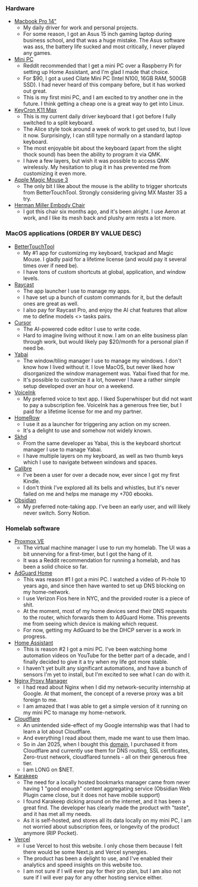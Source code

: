 ### Hardware

- [Macbook Pro 14"](https://www.apple.com/macbook-pro-14/)
  - My daily driver for work and personal projects.
  - For some reason, I got an Asus 15 inch gaming laptop during business school, and that was a huge mistake. The Asus software was ass, the battery life sucked and most critically, I never played any games.
- [Mini PC]()
  - Reddit recommended that I get a mini PC over a Raspberry Pi for setting up Home Assistant, and I'm glad I made that choice.
  - For $90, I got a used Cilate Mini PC (Intel N100, 16GB RAM, 500GB SSD). I had never heard of this company before, but it has worked out great.
  - This is my first mini PC, and I am excited to try another one in the future. I think getting a cheap one is a great way to get into Linux.
- [KeyCron K11 Max](https://www.keychron.com/products/keychron-k11-max-qmk-via-wireless-custom-mechanical-keyboard?variant=41140535361625)
  - This is my current daily driver keyboard that I got before I fully switched to a split keyboard.
  - The Alice style took around a week of work to get used to, but I love it now. Surprisingly, I can still type normally on a standard laptop keyboard.
  - The most enjoyable bit about the keyboard (apart from the slight thock sound) has been the ability to program it via QMK.
  - I have a few layers, but wish it was possible to access QMK wirelessly. My hesitation to plug it in has prevented me from customizing it even more.
- [Apple Magic Mouse 3](https://www.apple.com/magic-mouse-3/)
  - The only bit I like about the mouse is the ability to trigger shortcuts from BetterTouchTool. Strongly considering giving MX Master 3S a try.
- [Herman Miller Embody Chair](https://www.hermanmiller.com/products/seating/embod-chair)
  - I got this chair six months ago, and it's been alright. I use Aeron at work, and I like its mesh back and plushy arm rests a lot more.

### MacOS applications (ORDER BY VALUE DESC)

- [BetterTouchTool](https://folivora.ai/bettertouchtool)
  - My #1 app for customizing my keyboard, trackpad and Magic Mouse. I gladly paid for a lifetime license (and would pay it several times over if need be).
  - I have tons of custom shortcuts at global, application, and window levels.
- [Raycast](https://www.raycast.com/)
  - The app launcher I use to manage my apps.
  - I have set up a bunch of custom commands for it, but the default ones are great as well.
  - I also pay for Raycast Pro, and enjoy the AI chat features that allow me to define models &lt;> tasks pairs.
- [Cursor](https://www.cursor.com/)
  - The AI-powered code editor I use to write code.
  - Hard to imagine living without it now. I am on an elite business plan through work, but would likely pay $20/month for a personal plan if need be.
- [Yabai](https://github.com/koekeishiya/yabai)
  - The window/tiling manager I use to manage my windows. I don't know how I lived without it. I love MacOS, but never liked how disorganized the window management was. Yabai fixed that for me.
  - It's possible to customize it a lot, however I have a rather simple setup developed over an hour on a weekend.
- [VoiceInk](https://voiceink.app/)
  - My preferred voice to text app. I liked Superwhisper but did not want to pay a subscription fee. VoiceInk has a generous free tier, but I paid for a lifetime license for me and my partner.
- [HomeRow](https://home-row.app/)
  - I use it as a launcher for triggering any action on my screen.
  - It's a delight to use and somehow not widely known.
- [Skhd](https://github.com/koekeishiya/skhd)
  - From the same developer as Yabai, this is the keyboard shortcut manager I use to manage Yabai.
  - I have multiple layers on my keyboard, as well as two thumb keys which I use to navigate between windows and spaces.
- [Calibre](https://calibre-ebook.com/)
  - I've been a user for over a decade now, ever since I got my first Kindle.
  - I don't think I've explored all its bells and whistles, but it's never failed on me and helps me manage my +700 ebooks.
- [Obsidian](https://obsidian.md/)
  - My preferred note-taking app. I've been an early user, and will likely never switch. Sorry Notion.

### Homelab software

- [Proxmox VE](https://www.proxmox.com/en/)
  - The virtual machine manager I use to run my homelab. The UI was a bit unnerving for a first-timer, but I got the hang of it.
  - It was a Reddit recommendation for running a homelab, and has been a solid choice so far.
- [AdGuard Home](https://adguard.com/en/adguard-home/overview.html)
  - This was reason #1 I got a mini PC. I watched a video of Pi-hole 10 years ago, and since then have wanted to set up DNS blocking on my home-network.
  - I use Verizon Fios here in NYC, and the provided router is a piece of shit.
  - At the moment, most of my home devices send their DNS requests to the router, which forwards them to AdGuard Home. This prevents me from seeing which device is making which request.
  - For now, getting my AdGuard to be the DHCP server is a work in progress.
- [Home Assistant](https://www.home-assistant.io/)
  - This is reason #2 I got a mini PC. I've been watching home automation videos on YouTube for the better part of a decade, and I finally decided to give it a try when my life got more stable.
  - I haven't yet built any significant automations, and have a bunch of sensors I'm yet to install, but I'm excited to see what I can do with it.
- [Nginx Proxy Manager](https://nginxproxymanager.com/)
  - I had read about Nginx when I did my network-security internship at Google. At that moment, the concept of a reverse proxy was a bit foreign to me.
  - I am amazed that I was able to get a simple version of it running on my mini PC to manage my home-network.
- [Cloudflare](https://www.cloudflare.com/)
  - An unintended side-effect of my Google internship was that I had to learn a lot about Cloudflare.
  - And everything I read about them, made me want to use them lmao.
  - So in Jan 2025, when I bought this [domain](https://www.ashukla.co), I purchased it from Cloudflare and currently use them for DNS routing, SSL certificates, Zero-trust network, cloudflared tunnels - all on their generous free tier.
  - I am LONG on $NET.
- [Karakeep](https://karakeep.com/)
  - The need for a locally hosted bookmarks manager came from never having 1 "good enough" content aggregating service (Obsidian Web Plugin came close, but it does not have mobile support)
  - I found Karakeep dicking around on the internet, and it has been a great find. The developer has clearly made the product with "taste", and it has met all my needs.
  - As it is self-hosted, and stores all its data locally on my mini PC, I am not worried about subscription fees, or longevity of the product anymore (RIP Pocket).
- [Vercel](https://vercel.com/)
  - I use Vercel to host this website. I only chose them because I felt there would be some Next.js and Vercel synergies.
  - The product has been a delight to use, and I've enabled their analytics and speed insights on this website too.
  - I am not sure if I will ever pay for their pro plan, but I am also not sure if I will ever pay for any other hosting service either. 